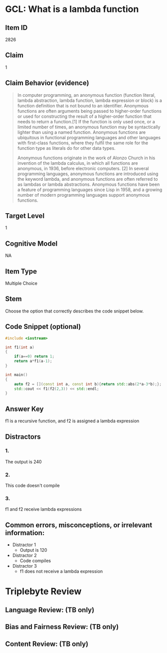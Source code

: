# GCL: What is a lambda function

## Item ID
2826

## Claim
1

## Claim Behavior (evidence)
> In computer programming, an anonymous function (function literal, lambda abstraction, lambda function, lambda expression or block) is a function definition that is not bound to an identifier. Anonymous functions are often arguments being passed to higher-order functions or used for constructing the result of a higher-order function that needs to return a function.[1] If the function is only used once, or a limited number of times, an anonymous function may be syntactically lighter than using a named function. Anonymous functions are ubiquitous in functional programming languages and other languages with first-class functions, where they fulfil the same role for the function type as literals do for other data types.
> 
> Anonymous functions originate in the work of Alonzo Church in his invention of the lambda calculus, in which all functions are anonymous, in 1936, before electronic computers. [2] In several programming languages, anonymous functions are introduced using the keyword lambda, and anonymous functions are often referred to as lambdas or lambda abstractions. Anonymous functions have been a feature of programming languages since Lisp in 1958, and a growing number of modern programming languages support anonymous functions.

## Target Level 
1

## Cognitive Model
NA

## Item Type
Multiple Choice

## Stem
Choose the option that correctly describes the code snippet below.

## Code Snippet (optional)
```cpp
#include <iostream>

int f1(int a)
{
    if(a==0) return 1;
    return a*f1(a-1);
}

int main()
{
    auto f2 = [](const int a, const int b){return std::abs(2*a-3*b);};
    std::cout << f1(f2(2,3)) << std::endl;
}
```

## Answer Key
f1 is a recursive function, and f2 is assigned a lambda expression

## Distractors
### 1.
The output is 240

### 2.
This code doesn't compile

### 3.
f1 and f2 receive lambda expressions

## Common errors, misconceptions, or irrelevant information:
- Distractor 1
    - Output is 120
- Distractor 2
    - Code compiles
- Distractor 3
    - f1 does not receive a lambda expression

# Triplebyte Review

## Language Review: (TB only)

## Bias and Fairness Review: (TB only)

## Content Review: (TB only)
